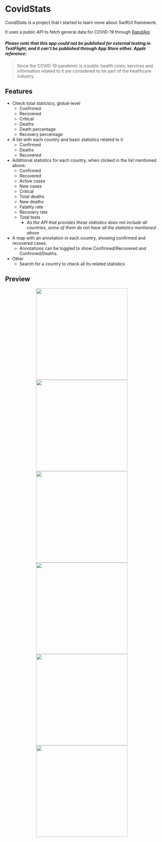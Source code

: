 
# CovidStats

CovidStats is a project that I started to learn more about SwiftUI framework.

It uses a public API to fetch general data for COVID-19 through [RapidApi](https://rapidapi.com)

##### _Please note that this app could not be published for external testing in TestFlight, and it can't be published through App Store either. Apple reference:_
> Since the COVID-19 pandemic is a public health crisis, services and information related to it are considered to be part of the healthcare industry.

##### 
##  Features

- Check total statictics, global-level
  - Confirmed
  - Recovered
  - Critical
  - Deaths
  - Death percentage
  - Recovery percentage
- A list with each country and basic statistics related to it
  - Confirmed
  - Deaths
  - Recovered
 - Additional statistics for each country, when clicked in the list mentioned above:
     - Confirmed
     - Recovered
     - Active cases
     - New cases
     - Critical
     - Total deaths
     - New deaths
     - Fatality rate
     - Recovery rate
     - Total tests
          -  _As the API that provides these statistics does not include all countries, some of them do not have all the statistics mentioned above_
- A map with an annotation in each country, showing confirmed and recovered cases.
   - Annotations can be toggled to show Confirmed/Recovered and Confirmed/Deaths.
 - Other
     - Search for a country to check all its related statistics

## Preview

<p align="center" markdown="1">
<img src="https://imgur.com/aLn0bB9.png" width="300" />
<img src="https://imgur.com/YwcHHda.png" width="300"/>
<img src="https://imgur.com/6J436TV.png" width="300"/>
<img src="https://imgur.com/KjMZVSp.png" width="300"/>
<img src="https://imgur.com/HsBrUKF.png" width="300"/>
<img src="https://imgur.com/q2xKSnL.png" width="300"/>
</p>


